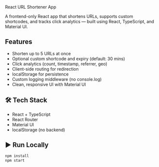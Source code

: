 React URL Shortener App

A frontend-only React app that shortens URLs, supports custom shortcodes, and tracks click analytics — built using React, TypeScript, and Material UI.

##  Features
- Shorten up to 5 URLs at once
- Optional custom shortcode and expiry (default: 30 mins)
- Click analytics (count, timestamp, referrer, geo)
- Client-side routing for redirection
- localStorage for persistence
- Custom logging middleware (no console.log)
- Clean, responsive UI with Material UI

## 🛠 Tech Stack
- React + TypeScript
- React Router
- Material UI
- localStorage (no backend)

## ▶️ Run Locally
```bash
npm install
npm start

